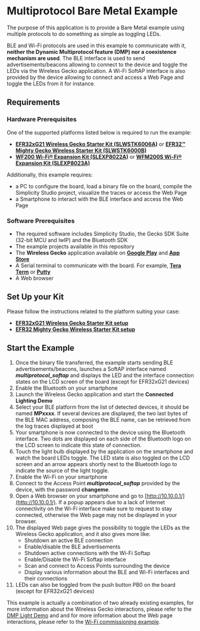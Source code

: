 # Multiprotocol Bare Metal Example

The purpose of this application is to provide a Bare Metal example using multiple protocols to do something as simple as toggling LEDs.

BLE and Wi-Fi protocols are used in this example to communicate with it, **neither the Dynamic Multiprotocol feature (DMP) nor a coexistence mechanism are used**.
The BLE interface is used to send advertisements/beacons allowing to connect to the device and toggle the LEDs via the Wireless Gecko application.
A Wi-Fi SoftAP interface is also provided by the device allowing to connect and access a Web Page and toggle the LEDs from it for instance.

## Requirements

### Hardware Prerequisites

One of the supported platforms listed below is required to run the example:

* [**EFR32xG21 Wireless Gecko Starter Kit (SLWSTK6006A)**](https://www.silabs.com/products/development-tools/wireless/efr32xg21-wireless-starter-kit) or
  [**EFR32™ Mighty Gecko Wireless Starter Kit (SLWSTK6000B)**](https://www.silabs.com/products/development-tools/wireless/mesh-networking/mighty-gecko-starter-kit)
* [**WF200 Wi-Fi® Expansion Kit (SLEXP8022A)**](https://www.silabs.com/products/development-tools/wireless/wi-fi/wf200-expansion-kit) or
  [**WFM200S Wi-Fi® Expansion Kit (SLEXP8023A)**](https://www.silabs.com/products/development-tools/wireless/wi-fi/wfm200-expansion-kit)

Additionally, this example requires:

* a PC to configure the board, load a binary file on the board, compile the Simplicity Studio project, visualize the traces or access the Web Page
* a Smartphone to interact with the BLE interface and access the Web Page

### Software Prerequisites

* The required software includes Simplicity Studio, the Gecko SDK Suite (32-bit MCU and lwIP) and the Bluetooth SDK
* The example projects available in this repository
* The **Wireless Gecko** application available on [**Google Play**](https://play.google.com/store/apps/details?id=com.siliconlabs.wirelessgecko) and [**App Store**](https://apps.apple.com/us/app/wireless-gecko/id1315784335)
* A Serial terminal to communicate with the board. For example, [**Tera Term**](https://osdn.net/projects/ttssh2/releases/) or [**Putty**](https://www.putty.org/)
* A Web browser 

## Set Up your Kit

Please follow the instructions related to the platform suiting your case:

* [**EFR32xG21 Wireless Gecko Starter Kit setup**](../../shared/doc/efr32xg21/efr32xg21-wfx-setup.md)
* [**EFR32 Mighty Gecko Wireless Starter Kit setup**](../../shared/doc/efr32mg12/efr32mg12-wfx-setup.md)

## Start the Example

1. Once the binary file transferred, the example starts sending BLE advertisements/beacons, launches a SoftAP interface named _**multiprotocol_softap**_
and displays the LED and the interface connection states on the LCD screen of the board (except for EFR32xG21 devices)
2. Enable the Bluetooth on your smartphone
3. Launch the Wireless Gecko application and start the **Connected Lighting Demo**
4. Select your BLE platform from the list of detected devices, it should be named **MPxxxx**.
If several devices are displayed, the two last bytes of the BLE MAC address, composing the BLE name, can be retrieved from the log traces displayed at boot
5. Your smartphone is now connected to the device using the Bluetooth interface.
Two dots are displayed on each side of the Bluetooth logo on the LCD screen to indicate this state of connection.
6. Touch the light bulb displayed by the application on the smartphone and watch the board LEDs toggle.
The LED state is also toggled on the LCD screen and an arrow appears shortly next to the Bluetooth logo to indicate the source of the light toggle.
7. Enable the Wi-Fi on your smartphone
8. Connect to the Access Point _**multiprotocol_softap**_ provided by the device, with the password **changeme**.
9. Open a Web browser on your smartphone and go to [http://10.10.0.1/](http://10.10.0.1/). If a popup appears due to a lack of Internet connectivity on the Wi-Fi interface
make sure to request to stay connected, otherwise the Web page may not be displayed in your browser. 
10. The displayed Web page gives the possibility to toggle the LEDs as the Wireless Gecko application, and it also gives more like:
    * Shutdown an active BLE connection
    * Enable/disable the BLE advertisements
    * Shutdown active connections with the Wi-Fi Softap
    * Enable/Disable the Wi-Fi Softap interface
    * Scan and connect to Access Points surrounding the device
    * Display various information about the BLE and Wi-Fi interfaces and their connections
11. LEDs can also be toggled from the push button PB0 on the board (except for EFR32xG21 devices)

This example is actually a combination of two already existing examples, for more information about the Wireless Gecko interactions, please refer to the [DMP Light Demo](https://www.silabs.com/documents/public/quick-start-guides/qsg155-dynamic-multiprotocol-demo-quick-start-guide.pdf) and
and for more information about the Web page interactions, please refer to the [Wi-Fi commissioning example](https://docs.silabs.com/wifi/wf200/content-source/getting-started/silabs/gg11/interacting-with-the-example).
